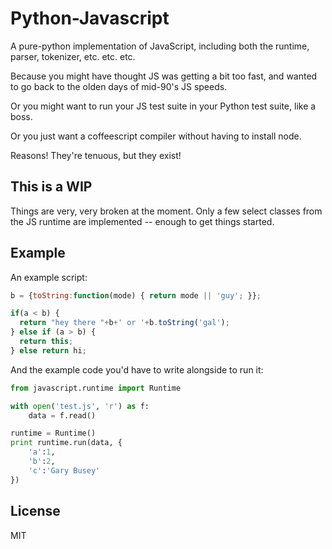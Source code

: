 Python-Javascript
=================

A pure-python implementation of JavaScript, including both the runtime, parser, tokenizer, etc. etc. etc.

Because you might have thought JS was getting a bit too fast, and wanted to go back to the olden days of mid-90's JS speeds.

Or you might want to run your JS test suite in your Python test suite, like a boss.

Or you just want a coffeescript compiler without having to install node.

Reasons! They're tenuous, but they exist!

This is a WIP
-------------

Things are very, very broken at the moment. Only a few select classes from the JS runtime are implemented -- enough to get things started.

Example
-------

An example script:

````javascript
b = {toString:function(mode) { return mode || 'guy'; }};

if(a < b) {
  return "hey there "+b+' or '+b.toString('gal');
} else if (a > b) {
  return this;
} else return hi;
````

And the example code you'd have to write alongside to run it:

````python
from javascript.runtime import Runtime

with open('test.js', 'r') as f:
    data = f.read()

runtime = Runtime()
print runtime.run(data, {
    'a':1,
    'b':2,
    'c':'Gary Busey'
})
````

License
-------

MIT
